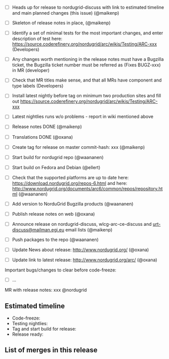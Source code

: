 * [ ] Heads up for release to nordugrid-discuss with link to estimated timeline and main planned changes (this issue) (@maikenp)
* [ ] Skeleton of release notes in place, (@maikenp)
* [ ] Identify a set of minimal tests for the most important changes, and enter description of test here: https://source.coderefinery.org/nordugrid/arc/wikis/Testing/ARC-xxx (Developers)
* [ ] Any changes worth mentioning in the release notes must have a Bugzilla ticket, the Bugzilla ticket number must be referred as (Fixes BUGZ-xxx) in MR (developer)
* [ ] Check that MR titles make sense, and that all MRs have component and type labels (Developers)
* [ ] Install latest nightly before tag on minimum two production sites and fill out https://source.coderefinery.org/nordugrid/arc/wikis/Testing/ARC-xxx
* [ ] Latest nightlies runs w/o problems - report in wiki mentioned above
* [ ] Release notes DONE (@maikenp)
* [ ] Translations DONE (@oxana)
* [ ] Create tag for release on master commit-hash: xxx (@maikenp)
* [ ] Start build for nordugrid repo (@waananen)
* [ ] Start build on Fedora and Debian (@ellert)
* [ ] Check that the supported platforms are up to date here: https://download.nordugrid.org/repos-6.html and here: http://www.nordugrid.org/documents/arc6/common/repos/repository.html (@waananen)
* [ ] Add version to NorduGrid Bugzilla products (@waananen)
* [ ] Publish release notes on web (@oxana)
* [ ] Announce release on nordugrid-discuss, wlcg-arc-ce-discuss and urt-discuss@mailman.egi.eu email lists (@maikenp)
* [ ] Push packages to the repo (@waananen)
* [ ] Update News about release: http://www.nordugrid.org/ (@oxana)
* [ ] Update link to latest release: http://www.nordugrid.org/arc/ (@oxana)


Important bugs/changes to clear before code-freeze:
* [ ] ...


MR with release notes: xxx @nordugrid

## Estimated timeline 
* Code-freeze: 
* Testing nightlies:
* Tag and start build for release: 
* Release ready:

## List of merges in this release



